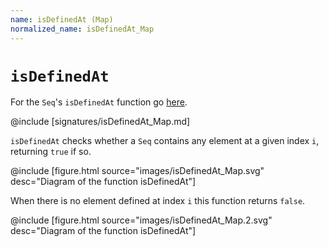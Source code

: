 ```yaml
---
name: isDefinedAt (Map)
normalized_name: isDefinedAt_Map
---
```


# `isDefinedAt`

For the `Seq`'s `isDefinedAt` function go [here](./isDefinedAt_Seq).

@include [signatures/isDefinedAt_Map.md]

`isDefinedAt` checks whether a `Seq` contains any element at a given index `i`, returning `true` if so.

@include [figure.html source="images/isDefinedAt_Map.svg" desc="Diagram of the function isDefinedAt"]

When there is no element defined at index `i` this function returns `false`.

@include [figure.html source="images/isDefinedAt_Map.2.svg" desc="Diagram of the function isDefinedAt"]
